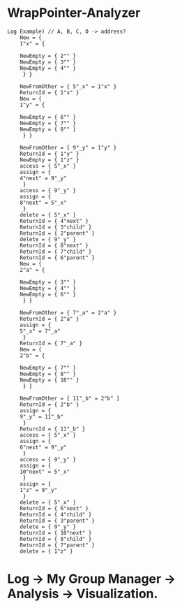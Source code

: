 # WrapPointer-Analyzer
    Log Example) // A, B, C, D -> address?
        New = { 
        1"x" = { 

        NewEmpty = { 2"" }
        NewEmpty = { 3"" }
        NewEmpty = { 4"" }
         } } 

        NewFromOther = { 5"_x" = 1"x" }
        ReturnId = { 1"x" }
        New = { 
        1"y" = { 

        NewEmpty = { 6"" }
        NewEmpty = { 7"" }
        NewEmpty = { 8"" }
         } } 

        NewFromOther = { 9"_y" = 1"y" }
        ReturnId = { 1"y" }
        NewEmpty = { 1"z" }
        access = { 5"_x" } 
        assign = { 
        4"next" = 9"_y"  
         } 
        access = { 9"_y" } 
        assign = { 
        8"next" = 5"_x"  
         } 
        delete = { 5"_x" }
        ReturnId = { 4"next" }
        ReturnId = { 3"child" }
        ReturnId = { 2"parent" }
        delete = { 9"_y" }
        ReturnId = { 8"next" }
        ReturnId = { 7"child" }
        ReturnId = { 6"parent" }
        New = { 
        2"a" = { 

        NewEmpty = { 3"" }
        NewEmpty = { 4"" }
        NewEmpty = { 6"" }
         } } 

        NewFromOther = { 7"_a" = 2"a" }
        ReturnId = { 2"a" }
        assign = { 
        5"_x" = 7"_a"  
         } 
        ReturnId = { 7"_a" }
        New = { 
        2"b" = { 

        NewEmpty = { 7"" }
        NewEmpty = { 8"" }
        NewEmpty = { 10"" }
         } } 

        NewFromOther = { 11"_b" = 2"b" }
        ReturnId = { 2"b" }
        assign = { 
        9"_y" = 11"_b"  
         } 
        ReturnId = { 11"_b" }
        access = { 5"_x" } 
        assign = { 
        6"next" = 9"_y"  
         } 
        access = { 9"_y" } 
        assign = { 
        10"next" = 5"_x"  
         } 
        assign = { 
        1"z" = 9"_y"  
         } 
        delete = { 5"_x" }
        ReturnId = { 6"next" }
        ReturnId = { 4"child" }
        ReturnId = { 3"parent" }
        delete = { 9"_y" }
        ReturnId = { 10"next" }
        ReturnId = { 8"child" }
        ReturnId = { 7"parent" }
        delete = { 1"z" }

# Log -> My Group Manager -> Analysis -> Visualization.
    
